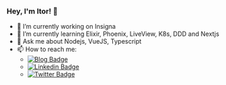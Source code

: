 ### Hey, I'm Itor! 👋

- 🔭 I’m currently working on Insigna
- 🌱 I’m currently learning Elixir, Phoenix, LiveView, K8s, DDD and Nextjs 
- 💬 Ask me about Nodejs, VueJS, Typescript
- 📫 How to reach me:
  - [![Blog Badge](https://img.shields.io/badge/Blog-itorisaias.com.br-4fc08d?style=flat-square)](https://itorisaias.com.br/)
  - [![Linkedin Badge](https://img.shields.io/badge/-LinkedIn-blue?style=flat-square&logo=Linkedin&logoColor=fff)](https://www.linkedin.com/in/itorisaias/)
  - [![Twitter Badge](https://img.shields.io/badge/-Twitter-1ca0f1?style=flat-square&labelColor=1ca0f1&logo=twitter&logoColor=fff)](https://twitter.com/itor_isaias)

<!--
**itorisaias/itorisaias** is a ✨ _special_ ✨ repository because its `README.md` (this file) appears on your GitHub profile.

- 👯 I’m looking to collaborate on ...
- 🤔 I’m looking for help with ...
- 😄 Pronouns: ...
- ⚡ Fun fact: ...
-->
